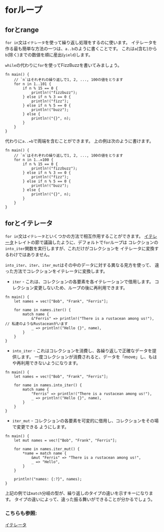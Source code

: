 # forループ

## forとrange

`for in`文は`イテレータ`を使って繰り返し処理をするのに使います。
イテレータを作る最も簡単な方法の一つは、`a..b`のように書くことです。
これは`a`(含む)から`b`(除く)までの数値を順に産出(`yield`)します。

`while`の代わりに`for`を使ってFizzBuzzを書いてみましょう。

```rust,editable
fn main() {
    // `n`はそれぞれの繰り返しで1, 2, ..., 100の値をとります
    for n in 1..101 {
        if n % 15 == 0 {
            println!("fizzbuzz");
        } else if n % 3 == 0 {
            println!("fizz");
        } else if n % 5 == 0 {
            println!("buzz");
        } else {
            println!("{}", n);
        }
    }
}
```

代わりに`a..=b`で両端を含むことができます。
上の例は次のように書けます。

```rust,editable
fn main() {
    // `n`はそれぞれの繰り返しで1, 2, ..., 100の値をとります
    for n in 1..=100 {
        if n % 15 == 0 {
            println!("fizzbuzz");
        } else if n % 3 == 0 {
            println!("fizz");
        } else if n % 5 == 0 {
            println!("buzz");
        } else {
            println!("{}", n);
        }
    }
}
```

## forとイテレータ

`for in`文は`イテレータ`といくつかの方法で相互作用することができます。
[イテレータ][iter]トレイトの節で議論したように、デフォルトで`for`ループは
コレクションの`into_iter`関数を実行しますが、これだけがコレクションを
イテレータに変換するわけではありません。

`into_iter`、`iter`、`iter_mut`はその中のデータに対する異なる見方を使って、
違った方法でコレクションをイテレータに変換します。


* `iter` - これは、コレクションの各要素を各イテレーションで借用します。
  コレクション変更しないため、ループの後に再利用できます。

```rust, editable
fn main() {
    let names = vec!["Bob", "Frank", "Ferris"];

    for name in names.iter() {
        match name {
            &"Ferris" => println!("There is a rustacean among us!"),  // 私達のようなRustaceanがいます
            _ => println!("Hello {}", name),
        }
    }
}
```

* `into_iter` - これはコレクションを消費し、各繰り返しで正確なデータを提供します。
  一度コレクションが消費されると、データを「move」し、もはや再利用できないようになります。

```rust, editable
fn main() {
    let names = vec!["Bob", "Frank", "Ferris"];

    for name in names.into_iter() {
        match name {
            "Ferris" => println!("There is a rustacean among us!"),
            _ => println!("Hello {}", name),
        }
    }
}
```

* `iter_mut` - コレクションの各要素を可変的に借用し、コレクションをその場で変更できる
  ようにします。

```rust, editable
fn main() {
    let mut names = vec!["Bob", "Frank", "Ferris"];

    for name in names.iter_mut() {
        *name = match name {
            &mut "Ferris" => "There is a rustacean among us!",
            _ => "Hello",
        }
    }

    println!("names: {:?}", names);
}
```

上記の例では`match`分岐の型が、繰り返しのタイプの違いを示すキーになります。
タイプの違いによって、違った振る舞いができることが分かるでしょう。

### こちらも参照:

[イテレータ][iter]

[iter]: ../trait/iter.md
